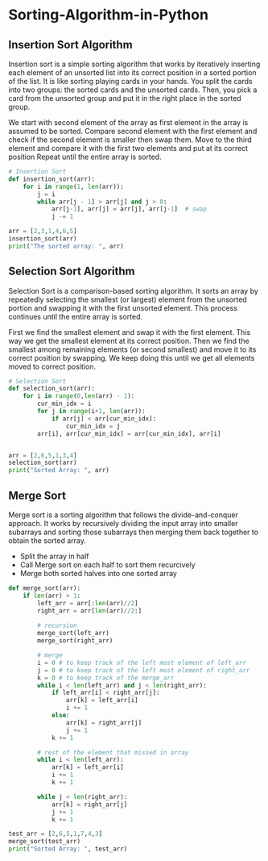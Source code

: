 # Sorting-Algorithm-in-Python

##  Insertion Sort Algorithm

Insertion sort is a simple sorting algorithm that works by iteratively inserting each element of an unsorted list into its correct position in a sorted portion of the list. It is like sorting playing cards in your hands. You split the cards into two groups: the sorted cards and the unsorted cards. Then, you pick a card from the unsorted group and put it in the right place in the sorted group.

We start with second element of the array as first element in the array is assumed to be sorted.
Compare second element with the first element and check if the second element is smaller then swap them.
Move to the third element and compare it with the first two elements and put at its correct position
Repeat until the entire array is sorted.

``` python
# Insertion Sort
def insertion_sort(arr):
    for i in range(1, len(arr)):
        j = i
        while arr[j - 1] > arr[j] and j > 0:
            arr[j-1], arr[j] = arr[j], arr[j-1]  # swap
            j -= 1

arr = [2,3,1,4,6,5]
insertion_sort(arr)
print("The sorted array: ", arr)

```

## Selection Sort Algorithm

Selection Sort is a comparison-based sorting algorithm. It sorts an array by repeatedly selecting the smallest (or largest) element from the unsorted portion and swapping it with the first unsorted element. This process continues until the entire array is sorted.

First we find the smallest element and swap it with the first element. This way we get the smallest element at its correct position.
Then we find the smallest among remaining elements (or second smallest) and move it to its correct position by swapping.
We keep doing this until we get all elements moved to correct position.

``` python
# Selection Sort
def selection_sort(arr):
    for i in range(0,len(arr) - 1):
        cur_min_idx = i
        for j in range(i+1, len(arr)):
            if arr[j] < arr[cur_min_idx]:
                cur_min_idx = j
        arr[i], arr[cur_min_idx] = arr[cur_min_idx], arr[i]


arr = [2,6,5,1,3,4]
selection_sort(arr)
print("Sorted Array: ", arr)
```

## Merge Sort

Merge sort is a sorting algorithm that follows the divide-and-conquer approach. It works by recursively dividing the input array into smaller subarrays and sorting those subarrays then merging them back together to obtain the sorted array.

- Split the array in half
- Call Merge sort on each half to sort them recurcively
- Merge both sorted halves into one sorted array

``` python
def merge_sort(arr):
    if len(arr) > 1:
        left_arr = arr[:len(arr)//2]
        right_arr = arr[len(arr)//2:]
        
        # recursion
        merge_sort(left_arr)
        merge_sort(right_arr)

        # merge
        i = 0 # to keep track of the left most element of left_arr
        j = 0 # to keep track of the left most element of right_arr
        k = 0 # to keep track of the merge_arr
        while i < len(left_arr) and j < len(right_arr):
            if left_arr[i] < right_arr[j]:
                arr[k] = left_arr[i]
                i += 1
            else:
                arr[k] = right_arr[j]
                j += 1
            k += 1

        # rest of the element that missed in array
        while i < len(left_arr):
            arr[k] = left_arr[i]
            i += 1
            k += 1

        while j < len(right_arr):
            arr[k] = right_arr[j]
            j += 1
            k += 1

test_arr = [2,6,5,1,7,4,3]
merge_sort(test_arr)
print("Sorted Array: ", test_arr)


```
